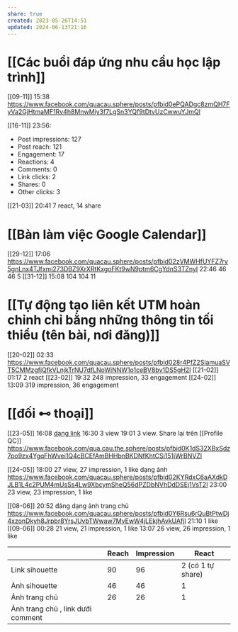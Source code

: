 ```yaml
---
share: true
created: 2023-05-26T14:51
updated: 2024-06-13T21:16
---
```

# [[Các buổi đáp ứng nhu cầu học lập trình]]
[[09-11]] 15:38 https://www.facebook.com/quacau.sphere/posts/pfbid0ePQADgc8zmQH7FyVa2GjHtmaMF1Rv4h8MnwMiy3f7LgSn3YQf9tDtvUzCwwuYJmQl

[[16-11]] 23:56: 
- Post impressions: 127
- Post reach: 121
- Engagement: 17
- Reactions: 4
- Comments: 0
- Link clicks: 2
- Shares: 0
- Other clicks: 3

[[21-03]] 20:41 7 react, 14 share

# [[Bàn làm việc Google Calendar]]
[[29-12]] 17:06  https://www.facebook.com/quacau.sphere/posts/pfbid02zVMWHfUYFZ7rv5gnLnx4TJfxmi273DBZ9XrXRtKxgoFKt9wN9ptm6CgYdnS3TZnyl
22:46 46 46 5
[[31-12]] 15:08 104 104 11

# [[Tự động tạo liên kết UTM hoàn chỉnh chỉ bằng những thông tin tối thiểu (tên bài, nơi đăng)]]
[[20-02]] 02:33 https://www.facebook.com/quacau.sphere/posts/pfbid028r4PfZ2SiamuaSVT5CMMzgfjQfkVLnjkTrNU7dfLNoWiNNW1o1ceBV8bv1DS5gH2l
[[21-02]] 01:17 2 react
[[23-02]] 19:32  248 impression, 33 engagement
[[24-02]] 13:09 319 impression, 36 engagement

# [[đối ⊷ thoại]]
[[23-05]] 16:08 [dạng link](https://www.facebook.com/quacau.sphere/posts/pfbid05EsAmUkU2LwiYksgXhE55NnZdZ1Xs2NoHxUhg4hzt6yTZwDa4uco397NQKQ7KCRKl) 
16:30 3 view
19:01 3 view. Share lại trên [[Profile QC]]
https://www.facebook.com/qua.cau.the.sphere/posts/pfbid0K1dS32XBxSdz7po9zx4YgqFhWvei1Q4cBCEfAmBHHbnBKDNfKhtCSi151iWrBNVZl

[[24-05]] 18:00 27 view, 27 impression, 1 like
dạng ảnh https://www.facebook.com/quacau.sphere/posts/pfbid02KYRdxC6aAXdkDJLB1L4c2PUM4mUsSs4Lw9XbcymSheQ56dPZDbNVhDdDSEj1VsT2l
23:00 23 view, 23 impression, 1 like

[[08-06]] 20:52 đăng dạng ảnh trang chủ https://www.facebook.com/quacau.sphere/posts/pfbid0Y6Rsu6rQuBtPtwDj4xzonDkyh8Jrpbr8YrsJUvbTWwaw7MyEwW4jLEkjhAvkUAfjl
21:10 1 like
[[09-06]] 00:28 21 view, 21 impression, 1 like
13:07 26 view, 26 impression, 1 like

|                                   | Reach | Impression | React             |
| --------------------------------- | ----- | ---------- | ----------------- |
| Link sihouette                    | 90    | 96         | 2 (có 1 tự share) |
| Ảnh sihouette                     | 46    | 46         | 1                 |
| Ảnh trang chủ                     | 26    | 26         | 1                 |
| Ảnh trang chủ , link dưới comment |       |            |                   |
